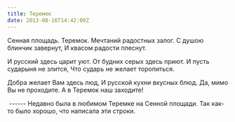 ```yaml
---
title: Теремок
date: 2013-08-16T14:42:00Z
---
```


Сенная площадь. Теремок.
Мечтаний радостных залог.
С душою блинчик завернут,
И квасом радости плеснут.

И русский здесь царит уют.
От будних серых здесь приют.
И пусть сударыня не злится,
Что сударь не желает торопиться.

Добра желает Вам здесь люд,
И русской кухни вкусных блюд.
Да, мимо Вы не проходите.
А в Теремок наш заходите!

 ------
Недавно была в любимом Теремке на Сенной площади. Так как-то было хорошо, что написала эти строки.